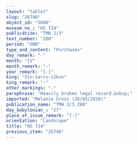 ```yaml
---
layout: "tablet"
slug: "26740"
object_id: "5600"
museum_no_: "HS 724"
publication: "TMH 2/3"
text_number: "280"
period: "ENB"
type_and_content: "Purchases"
day_remark: "-"
month: "IV"
month_remark: "-"
year_remark: "[-]"
king: "Sîn-šarru-iškun"
king_remark: "-"
other_markings: "-"
paraphrase: "Heavily broken legal record.&nbsp;"
imported: "Melanie Gross (26/05/2016)"
publication_name: "TMH 2/3 280"
day_babylonian_: "27"
place_of_issue_remark: "[-]"
orientation: "Landscape"
title: "HS 724"
previous_item: "26746"
---
```

